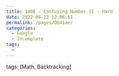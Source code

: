 ```yaml
---
title: 1088 - Confusing Number II - Hard
date: 2022-08-12 12:06:51
permalink: /pages/9b41ae/
categories:
  - Google
  - Incomplete
tags:
  - 
---
```

tags: [Math, Backtracking]